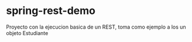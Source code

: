 # spring-rest-demo
Proyecto con la ejecucion basica de un REST, toma como ejemplo a los un objeto Estudiante
